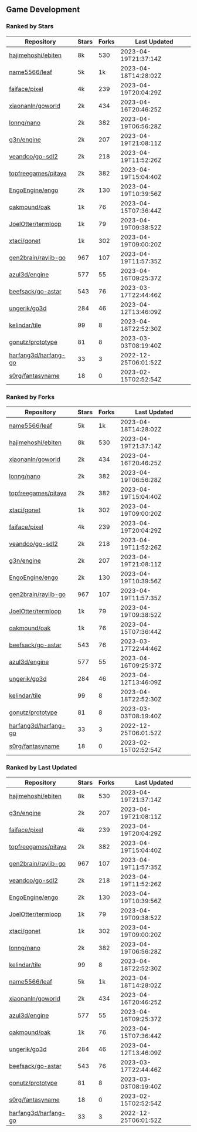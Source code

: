 ## Game Development

### Ranked by Stars

| Repository | Stars | Forks | Last Updated |
|------------|-------|-------|--------------|
| [hajimehoshi/ebiten](https://github.com/hajimehoshi/ebiten) | 8k | 530 | 2023-04-19T21:37:14Z |
| [name5566/leaf](https://github.com/name5566/leaf) | 5k | 1k | 2023-04-18T14:28:02Z |
| [faiface/pixel](https://github.com/faiface/pixel) | 4k | 239 | 2023-04-19T20:04:29Z |
| [xiaonanln/goworld](https://github.com/xiaonanln/goworld) | 2k | 434 | 2023-04-16T20:46:25Z |
| [lonng/nano](https://github.com/lonng/nano) | 2k | 382 | 2023-04-19T06:56:28Z |
| [g3n/engine](https://github.com/g3n/engine) | 2k | 207 | 2023-04-19T21:08:11Z |
| [veandco/go-sdl2](https://github.com/veandco/go-sdl2) | 2k | 218 | 2023-04-19T11:52:26Z |
| [topfreegames/pitaya](https://github.com/topfreegames/pitaya) | 2k | 382 | 2023-04-19T15:04:40Z |
| [EngoEngine/engo](https://github.com/EngoEngine/engo) | 2k | 130 | 2023-04-19T10:39:56Z |
| [oakmound/oak](https://github.com/oakmound/oak) | 1k | 76 | 2023-04-15T07:36:44Z |
| [JoelOtter/termloop](https://github.com/JoelOtter/termloop) | 1k | 79 | 2023-04-19T09:38:52Z |
| [xtaci/gonet](https://github.com/xtaci/gonet) | 1k | 302 | 2023-04-19T09:00:20Z |
| [gen2brain/raylib-go](https://github.com/gen2brain/raylib-go) | 967 | 107 | 2023-04-19T11:57:35Z |
| [azul3d/engine](https://github.com/azul3d/engine) | 577 | 55 | 2023-04-16T09:25:37Z |
| [beefsack/go-astar](https://github.com/beefsack/go-astar) | 543 | 76 | 2023-03-17T22:44:46Z |
| [ungerik/go3d](https://github.com/ungerik/go3d) | 284 | 46 | 2023-04-12T13:46:09Z |
| [kelindar/tile](https://github.com/kelindar/tile) | 99 | 8 | 2023-04-18T22:52:30Z |
| [gonutz/prototype](https://github.com/gonutz/prototype) | 81 | 8 | 2023-03-03T08:19:40Z |
| [harfang3d/harfang-go](https://github.com/harfang3d/harfang-go) | 33 | 3 | 2022-12-25T06:01:52Z |
| [s0rg/fantasyname](https://github.com/s0rg/fantasyname) | 18 | 0 | 2023-02-15T02:52:54Z |

### Ranked by Forks

| Repository | Stars | Forks | Last Updated |
|------------|-------|-------|--------------|
| [name5566/leaf](https://github.com/name5566/leaf) | 5k | 1k | 2023-04-18T14:28:02Z |
| [hajimehoshi/ebiten](https://github.com/hajimehoshi/ebiten) | 8k | 530 | 2023-04-19T21:37:14Z |
| [xiaonanln/goworld](https://github.com/xiaonanln/goworld) | 2k | 434 | 2023-04-16T20:46:25Z |
| [lonng/nano](https://github.com/lonng/nano) | 2k | 382 | 2023-04-19T06:56:28Z |
| [topfreegames/pitaya](https://github.com/topfreegames/pitaya) | 2k | 382 | 2023-04-19T15:04:40Z |
| [xtaci/gonet](https://github.com/xtaci/gonet) | 1k | 302 | 2023-04-19T09:00:20Z |
| [faiface/pixel](https://github.com/faiface/pixel) | 4k | 239 | 2023-04-19T20:04:29Z |
| [veandco/go-sdl2](https://github.com/veandco/go-sdl2) | 2k | 218 | 2023-04-19T11:52:26Z |
| [g3n/engine](https://github.com/g3n/engine) | 2k | 207 | 2023-04-19T21:08:11Z |
| [EngoEngine/engo](https://github.com/EngoEngine/engo) | 2k | 130 | 2023-04-19T10:39:56Z |
| [gen2brain/raylib-go](https://github.com/gen2brain/raylib-go) | 967 | 107 | 2023-04-19T11:57:35Z |
| [JoelOtter/termloop](https://github.com/JoelOtter/termloop) | 1k | 79 | 2023-04-19T09:38:52Z |
| [oakmound/oak](https://github.com/oakmound/oak) | 1k | 76 | 2023-04-15T07:36:44Z |
| [beefsack/go-astar](https://github.com/beefsack/go-astar) | 543 | 76 | 2023-03-17T22:44:46Z |
| [azul3d/engine](https://github.com/azul3d/engine) | 577 | 55 | 2023-04-16T09:25:37Z |
| [ungerik/go3d](https://github.com/ungerik/go3d) | 284 | 46 | 2023-04-12T13:46:09Z |
| [kelindar/tile](https://github.com/kelindar/tile) | 99 | 8 | 2023-04-18T22:52:30Z |
| [gonutz/prototype](https://github.com/gonutz/prototype) | 81 | 8 | 2023-03-03T08:19:40Z |
| [harfang3d/harfang-go](https://github.com/harfang3d/harfang-go) | 33 | 3 | 2022-12-25T06:01:52Z |
| [s0rg/fantasyname](https://github.com/s0rg/fantasyname) | 18 | 0 | 2023-02-15T02:52:54Z |

### Ranked by Last Updated

| Repository | Stars | Forks | Last Updated |
|------------|-------|-------|--------------|
| [hajimehoshi/ebiten](https://github.com/hajimehoshi/ebiten) | 8k | 530 | 2023-04-19T21:37:14Z |
| [g3n/engine](https://github.com/g3n/engine) | 2k | 207 | 2023-04-19T21:08:11Z |
| [faiface/pixel](https://github.com/faiface/pixel) | 4k | 239 | 2023-04-19T20:04:29Z |
| [topfreegames/pitaya](https://github.com/topfreegames/pitaya) | 2k | 382 | 2023-04-19T15:04:40Z |
| [gen2brain/raylib-go](https://github.com/gen2brain/raylib-go) | 967 | 107 | 2023-04-19T11:57:35Z |
| [veandco/go-sdl2](https://github.com/veandco/go-sdl2) | 2k | 218 | 2023-04-19T11:52:26Z |
| [EngoEngine/engo](https://github.com/EngoEngine/engo) | 2k | 130 | 2023-04-19T10:39:56Z |
| [JoelOtter/termloop](https://github.com/JoelOtter/termloop) | 1k | 79 | 2023-04-19T09:38:52Z |
| [xtaci/gonet](https://github.com/xtaci/gonet) | 1k | 302 | 2023-04-19T09:00:20Z |
| [lonng/nano](https://github.com/lonng/nano) | 2k | 382 | 2023-04-19T06:56:28Z |
| [kelindar/tile](https://github.com/kelindar/tile) | 99 | 8 | 2023-04-18T22:52:30Z |
| [name5566/leaf](https://github.com/name5566/leaf) | 5k | 1k | 2023-04-18T14:28:02Z |
| [xiaonanln/goworld](https://github.com/xiaonanln/goworld) | 2k | 434 | 2023-04-16T20:46:25Z |
| [azul3d/engine](https://github.com/azul3d/engine) | 577 | 55 | 2023-04-16T09:25:37Z |
| [oakmound/oak](https://github.com/oakmound/oak) | 1k | 76 | 2023-04-15T07:36:44Z |
| [ungerik/go3d](https://github.com/ungerik/go3d) | 284 | 46 | 2023-04-12T13:46:09Z |
| [beefsack/go-astar](https://github.com/beefsack/go-astar) | 543 | 76 | 2023-03-17T22:44:46Z |
| [gonutz/prototype](https://github.com/gonutz/prototype) | 81 | 8 | 2023-03-03T08:19:40Z |
| [s0rg/fantasyname](https://github.com/s0rg/fantasyname) | 18 | 0 | 2023-02-15T02:52:54Z |
| [harfang3d/harfang-go](https://github.com/harfang3d/harfang-go) | 33 | 3 | 2022-12-25T06:01:52Z |

